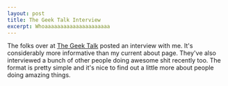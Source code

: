 ```yaml
---
layout: post
title: The Geek Talk Interview
excerpt: Whoaaaaaaaaaaaaaaaaaaaaa
---
```


The folks over at [The Geek Talk](http://thegeektalk.com/interviews/corey-donohoe/) posted an interview with me.  It's considerably more informative than my current about page.  They've also interviewed a bunch of other people doing awesome shit recently too.  The format is pretty simple and it's nice to find out a little more about people doing amazing things.
